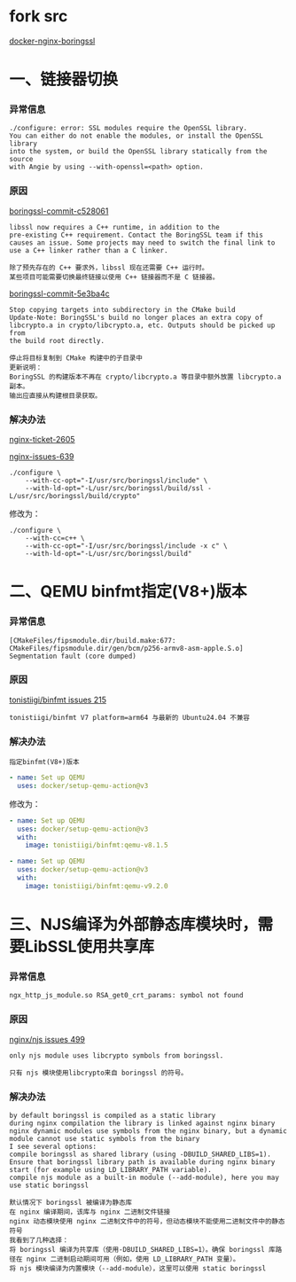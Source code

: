 # fork src
[docker-nginx-boringssl](https://github.com/nginx-modules/docker-nginx-boringssl)

# 一、链接器切换

### 异常信息

```log
./configure: error: SSL modules require the OpenSSL library.
You can either do not enable the modules, or install the OpenSSL library
into the system, or build the OpenSSL library statically from the source
with Angie by using --with-openssl=<path> option.
```

### 原因

[boringssl-commit-c528061](https://github.com/google/boringssl/commit/c52806157c97105da7fdc2b021d0a0fcd5186bf3)

```text
libssl now requires a C++ runtime, in addition to the
pre-existing C++ requirement. Contact the BoringSSL team if this
causes an issue. Some projects may need to switch the final link to
use a C++ linker rather than a C linker.

除了预先存在的 C++ 要求外，libssl 现在还需要 C++ 运行时。
某些项目可能需要切换最终链接以使用 C++ 链接器而不是 C 链接器。
```

[boringssl-commit-5e3ba4c](https://github.com/google/boringssl/commit/5e3ba4c15b67ed00fe8a71dc3a45ebd6211d299f)

```
Stop copying targets into subdirectory in the CMake build
Update-Note: BoringSSL's build no longer places an extra copy of
libcrypto.a in crypto/libcrypto.a, etc. Outputs should be picked up from
the build root directly.

停止将目标复制到 CMake 构建中的子目录中
更新说明：
BoringSSL 的构建版本不再在 crypto/libcrypto.a 等目录中额外放置 libcrypto.a 副本。
输出应直接从构建根目录获取。
```

### 解决办法

[nginx-ticket-2605](https://trac.nginx.org/nginx/ticket/2605)

[nginx-issues-639](https://github.com/nginx/nginx/issues/639#issuecomment-2816563363)

```shell
./configure \
	--with-cc-opt="-I/usr/src/boringssl/include" \
	--with-ld-opt="-L/usr/src/boringssl/build/ssl -L/usr/src/boringssl/build/crypto"
```

修改为：

```shell
./configure \
	--with-cc=c++ \
	--with-cc-opt="-I/usr/src/boringssl/include -x c" \
	--with-ld-opt="-L/usr/src/boringssl/build"
```

# 二、QEMU binfmt指定(V8+)版本

### 异常信息

```log
[CMakeFiles/fipsmodule.dir/build.make:677: CMakeFiles/fipsmodule.dir/gen/bcm/p256-armv8-asm-apple.S.o] Segmentation fault (core dumped)
```

### 原因

[tonistiigi/binfmt issues 215](https://github.com/tonistiigi/binfmt/issues/215)

```log
tonistiigi/binfmt V7 platform=arm64 与最新的 Ubuntu24.04 不兼容
```

### 解决办法

```text
指定binfmt(V8+)版本
```

```yaml
- name: Set up QEMU
  uses: docker/setup-qemu-action@v3
```

修改为：

```yaml
- name: Set up QEMU
  uses: docker/setup-qemu-action@v3
  with:
    image: tonistiigi/binfmt:qemu-v8.1.5
```

```yaml
- name: Set up QEMU
  uses: docker/setup-qemu-action@v3
  with:
    image: tonistiigi/binfmt:qemu-v9.2.0
```

# 三、NJS编译为外部静态库模块时，需要LibSSL使用共享库

### 异常信息

```log
ngx_http_js_module.so RSA_get0_crt_params: symbol not found
```

### 原因

[nginx/njs issues 499](https://github.com/nginx/njs/issues/499)

```log
only njs module uses libcrypto symbols from boringssl.

只有 njs 模块使用libcrypto来自 boringssl 的符号。
```

### 解决办法

```text
by default boringssl is compiled as a static library
during nginx compilation the library is linked against nginx binary
nginx dynamic modules use symbols from the nginx binary, but a dynamic module cannot use static symbols from the binary
I see several options:
compile boringssl as shared library (using -DBUILD_SHARED_LIBS=1). Ensure that boringssl library path is available during nginx binary start (for example using LD_LIBRARY_PATH variable).
compile njs module as a built-in module (--add-module), here you may use static boringssl

默认情况下 boringssl 被编译为静态库
在 nginx 编译期间，该库与 nginx 二进制文件链接
nginx 动态模块使用 nginx 二进制文件中的符号，但动态模块不能使用二进制文件中的静态符号
我看到了几种选择：
将 boringssl 编译为共享库（使用-DBUILD_SHARED_LIBS=1）。确保 boringssl 库路径在 nginx 二进制启动期间可用（例如，使用 LD_LIBRARY_PATH 变量）。
将 njs 模块编译为内置模块（--add-module），这里可以使用 static boringssl
```